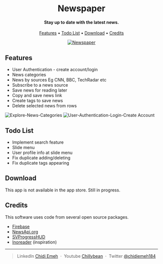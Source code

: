 <h1 align="center">
 Newspaper
</h1>

<h4 align="center">Stay up to date with the latest news.</h4>

<p align="center">
  <a href="#Features">Features</a> •
  <a href=“#Todo-List”>Todo List</a> •
  <a href="#download">Download</a> •
  <a href="#credits">Credits</a> 
</p>


<p align="center">
	<a href="http://g.recordit.co/86DPIBuDWE.gif"><img src="http://g.recordit.co/86DPIBuDWE.gif" title="Newspaper"/></a>
</p>


## Features

* User Authentication - create account/login
* News categories 
* News by sources Eg CNN, BBC, TechRadar etc  
* Subscribe to a news source
* Save news for reading later
* Copy and save news link 
* Create tags to save news
* Delete selected news from rows


<p align="center">	
<div>
<img style="float:center;" src='http://g.recordit.co/86DPIBuDWE.gif' title='Explore-News-Categories' alt='Explore-News-Categories'/>
<img style="float:center;" src='http://g.recordit.co/Km58Um9Oim.gif' title='User-Authentication-Login-Create Account' alt='User-Authentication-Login-Create Account'/>
</div>
</p>



## Todo List

* Implement search feature
* Slide menu
* User profile info at slide menu  
* Fix duplicate adding/deleting
* Fix duplicate tags appearing


## Download

This app is not available in the app store. Still in progress.


## Credits

This software uses code from several open source packages.

- [Firebase](https://firebase.google.com)
- [NewsApi.org](https://newsapi.org)
- [SVProgressHUD](https://github.com/SVProgressHUD)
- [Inoreader](https://itunes.apple.com/app/inoreader/id892355414) (inspiration)


---

> LinkedIn [Chidi Emeh](https://www.linkedin.com/in/chidi-emeh-2307359a/) &nbsp;&middot;&nbsp;
> Youtube [Chillybean](https://www.youtube.com/channel/UC4gJhJti278cbnlkntvX79Q) &nbsp;&middot;&nbsp;
> Twitter [@chidiemeh184](https://twitter.com/chidiemeh184)
